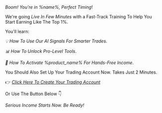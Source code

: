 *Boom\! You\'re in %name%\, Perfect Timing*\!

We\'re going *Live In Few Minutes* with a Fast\-Track Training To Help You Start Earning Like The Top 1\%\.

You\'ll learn\:

*💡 How To Use Our AI Signals For Smarter Trades*\.

*📊 How To Unlock Pro\-Level Tools*\.

*🤖 How To Activate %product_name% For Hands\-Free Income*\.

You Should Also Set Up Your Trading Account Now\. Takes Just 2 Minutes\.

👉 [*Click Here To Create Your Trading Account*](%link%)

Or Use The Button Below 👇

*Serious Income Starts Now\. Be Ready\!*